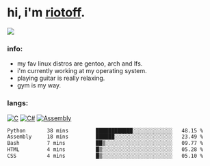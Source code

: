 # hi, i'm [riotoff](https://t.me/terpila898).

[![](https://komarev.com/ghpvc/?username=RIOTOFF&logo=github&style=for-the-badge&color=202020)](https://github.com/RiotOff)
<br />

### info:
- my fav linux distros are gentoo, arch and lfs.
- i'm currently working at my operating system.
- playing guitar is really relaxing.
- gym is my way.
### langs:
[![C](https://img.shields.io/badge/-C-202020?style=for-the-badge)](https://wikipedia.org/wiki/C_(programming_language))
[![C#](https://img.shields.io/badge/-CSharp-202020?style=for-the-badge)](https://wikipedia.org/wiki/C_Sharp_(programming_language))
[![Assembly](https://img.shields.io/badge/-Assembly-202020?style=for-the-badge)](https://wikipedia.org/wiki/Assembly_language)

<!--START_SECTION:waka-->

```txt
Python       38 mins         ████████████░░░░░░░░░░░░░   48.15 %
Assembly     18 mins         ██████░░░░░░░░░░░░░░░░░░░   23.49 %
Bash         7 mins          ██▒░░░░░░░░░░░░░░░░░░░░░░   09.77 %
HTML         4 mins          █▒░░░░░░░░░░░░░░░░░░░░░░░   05.28 %
CSS          4 mins          █▒░░░░░░░░░░░░░░░░░░░░░░░   05.10 %
```

<!--END_SECTION:waka-->

